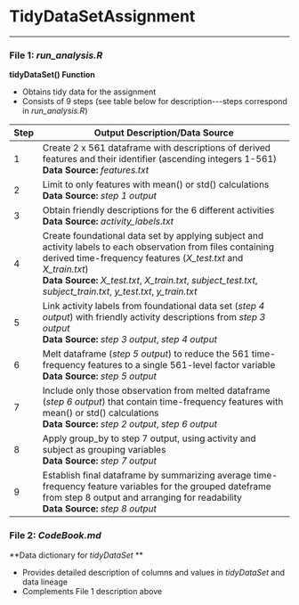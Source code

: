 # **TidyDataSetAssignment**
***

### File 1:  *run_analysis.R*

**tidyDataSet() Function**

* Obtains tidy data for the assignment  
* Consists of 9 steps (see table below for description---steps correspond in *run_analysis.R*)  

Step  |   Output Description/Data Source
------|----------------------------------
1     |   Create 2 x 561 dataframe with descriptions of derived features and their identifier (ascending integers 1-561)<br>**Data Source:**  *features.txt*
2     |   Limit to only features with mean() or std() calculations<br>**Data Source:**  *step 1 output*
3     |   Obtain friendly descriptions for the 6 different activities<br>**Data Source:**  *activity_labels.txt*
4     |   Create foundational data set by applying subject and activity labels to each observation from files containing derived time-frequency features (*X_test.txt* and *X_train.txt*)<br>**Data Source:**  *X_test.txt*, *X_train.txt*, *subject_test.txt*,<br>*subject_train.txt*, *y_test.txt*, *y_train.txt*
5     |   Link activity labels from foundational data set (*step 4 output*) with friendly activity descriptions from *step 3 output*<br>**Data Source:**  *step 3 output*, *step 4 output*
6     |   Melt dataframe (*step 5 output*) to reduce the 561 time-frequency features to a single 561-level factor variable<br>**Data Source:**  *step 5 output*
7     |   Include only those observation from melted dataframe (*step 6 output*) that contain time-frequency features with mean() or std() calculations<br>**Data Source:** *step 2 output*, *step 6 output*
8     |   Apply group_by to step 7 output, using activity and subject as grouping variables<br>**Data Source:**  *step 7 output*
9     |   Establish final dataframe by summarizing average time-frequency feature variables for the grouped dateframe from step 8 output and arranging for readability<br>**Data Source:** *step 8 output*



### File 2:  *CodeBook.md*

**Data dictionary for *tidyDataSet* **

* Provides detailed description of columns and values in *tidyDataSet* and data lineage
* Complements File 1 description above  


